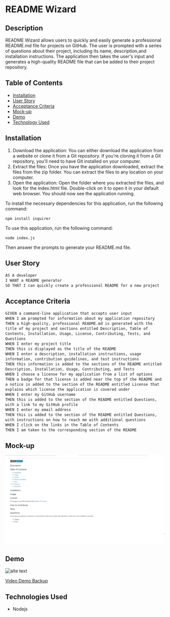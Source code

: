 # README Wizard

## Description

README Wizard allows users to quickly and easily generate a professional README.md file for projects on GitHub. The user is prompted with a series of questions about their project, including its name, description,and installation instructions. The application then takes the user's input and generates a high-quality README file that can be added to their project repository.

## Table of Contents

- [Installation](#installation)
- [User Story](#user-story)
- [Acceptance Criteria](#acceptance-criteria)
- [Mock-up](#mock-up)
- [Demo](#video-demo)
- [Technology Used](#technologies-used)


## Installation

1. Download the application: You can either download the application from a website or clone it from a Git repository. If you're cloning it from a Git repository, you'll need to have Git installed on your computer.
2. Extract the files: Once you have the application downloaded, extract the files from the zip folder. You can extract the files to any location on your computer.
3. Open the application: Open the folder where you extracted the files, and look for the index.html file. Double-click on it to open it in your default web browser. You should now see the application running.


To install the necessary dependencies for this application, run the following command:
```
npm install inquirer
```


To use this application, run the following command:

```
node index.js
```

Then answer the prompts to generate your README.md file.



## User Story
```
AS A developer
I WANT a README generator
SO THAT I can quickly create a professional README for a new project
```

## Acceptance Criteria
```
GIVEN a command-line application that accepts user input
WHEN I am prompted for information about my application repository
THEN a high-quality, professional README.md is generated with the title of my project and sections entitled Description, Table of Contents, Installation, Usage, License, Contributing, Tests, and Questions
WHEN I enter my project title
THEN this is displayed as the title of the README
WHEN I enter a description, installation instructions, usage information, contribution guidelines, and test instructions
THEN this information is added to the sections of the README entitled Description, Installation, Usage, Contributing, and Tests
WHEN I choose a license for my application from a list of options
THEN a badge for that license is added near the top of the README and a notice is added to the section of the README entitled License that explains which license the application is covered under
WHEN I enter my GitHub username
THEN this is added to the section of the README entitled Questions, with a link to my GitHub profile
WHEN I enter my email address
THEN this is added to the section of the README entitled Questions, with instructions on how to reach me with additional questions
WHEN I click on the links in the Table of Contents
THEN I am taken to the corresponding section of the README
```


## Mock-up

![alt text](/images/screenshot.png)

## Demo
![alte text](/images/Demo2.gif)



[Video Demo Backup](https://drive.google.com/file/d/1x5UV2QOceWztq1vh6Wk6k3fx4U7O78_u/view?usp=share_link)



## Technologies Used
- Nodejs

